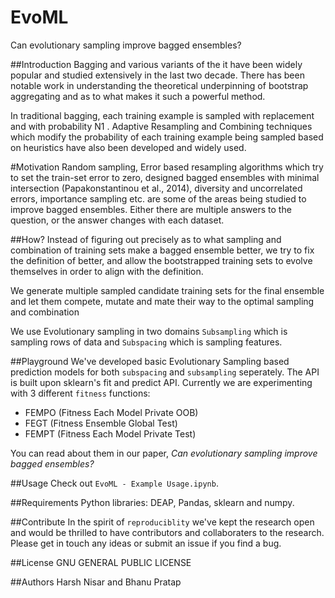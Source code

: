 # EvoML
Can evolutionary sampling improve bagged ensembles?

##Introduction
Bagging and various variants of the it have been widely popular and studied extensively in the last two decade. There has been
notable work in understanding the theoretical underpinning of bootstrap aggregating and as to what makes it such
a powerful method. 

In traditional bagging, each training example is sampled with replacement and with probability N1 . Adaptive Resampling and Combining techniques which modify the probability of each training example being sampled based on heuristics have also been developed and widely used.

#Motivation
Random sampling, Error based resampling algorithms which try to set the train-set error to zero, designed bagged ensembles with minimal intersection (Papakonstantinou et al., 2014), diversity and uncorrelated errors, importance sampling etc. are some of the areas being studied to improve bagged ensembles. Either there are multiple answers to the question, or the answer changes with each dataset.

##How?
Instead of figuring out precisely as to what sampling and combination of training sets make a bagged ensemble better, we try to fix the definition of better, and allow the bootstrapped training sets to evolve themselves in order to align with the definition.

We generate multiple sampled candidate training sets for the final ensemble and let them compete, mutate and mate their way to the optimal sampling
and combination

We use Evolutionary sampling in two domains `Subsampling` which is sampling rows of data and `Subspacing` which is sampling features.


##Playground
We've developed basic Evolutionary Sampling based prediction models for both `subspacing` and `subsampling` seperately. The API is built upon sklearn's fit and predict API.
Currently we are experimenting with 3 different `fitness` functions:

- FEMPO (Fitness Each Model Private OOB)
- FEGT (Fitness Ensemble Global Test)
- FEMPT (Fitness Each Model Private Test)

You can read about them in our paper, *Can evolutionary sampling improve bagged ensembles?*

##Usage
Check out `EvoML - Example Usage.ipynb`.

##Requirements
Python libraries: DEAP, Pandas, sklearn and numpy.

##Contribute
In the spirit of `reproduciblity` we've kept the research open and would be thrilled to have contributors and collaboraters to the research. Please get in touch any ideas or submit an issue if you find a bug.

##License
GNU GENERAL PUBLIC LICENSE

##Authors
Harsh Nisar and Bhanu Pratap
